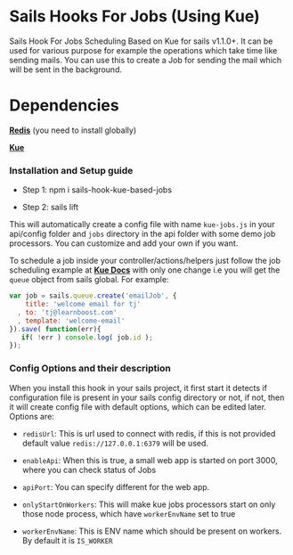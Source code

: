 # Sails Hooks For Jobs (Using Kue)
Sails Hook For Jobs Scheduling Based on Kue for sails v1.1.0+. It can be used for various purpose for example the operations which take time like sending mails. You can use this to create a Job for sending the mail which will be sent in the background.

# Dependencies
[**Redis**](https://redis.io/) (you need to install globally)

[**Kue**](https://automattic.github.io/kue/)

### Installation and Setup guide

- Step 1:
    npm i sails-hook-kue-based-jobs

- Step 2:
    sails lift

This will automatically create a config file with name `kue-jobs.js` in your api/config folder and `jobs` directory in the api folder with some demo job processors. You can customize and add your own if you want.

To schedule a job inside your controller/actions/helpers just follow the job scheduling example at [**Kue Docs**](https://github.com/Automattic/kue#creating-jobs) with only one change i.e you will get the `queue` object from sails global. For example: 

```js
var job = sails.queue.create('emailJob', {
    title: 'welcome email for tj'
  , to: 'tj@learnboost.com'
  , template: 'welcome-email'
}).save( function(err){
   if( !err ) console.log( job.id );
});
```

### Config Options and their description
When you install this hook in your sails project, it first start it detects if configuration file is present in your sails config directory or not, if not, then it will create config file with default options, which can be edited later. Options are:

- `redisUrl`:
    This is url used to connect with redis, if this is not provided default value `redis://127.0.0.1:6379` will be used.

- `enableApi`:
    When this is true, a small web app is started on port 3000, where you can check status of Jobs

- `apiPort`:
    You can specify different for the web app.

- `onlyStartOnWorkers`:
    This will make kue jobs processors start on only those node process, which have `workerEnvName` set to true

- `workerEnvName`:
    This is ENV name which should be present on workers. By default it is `IS_WORKER`        

